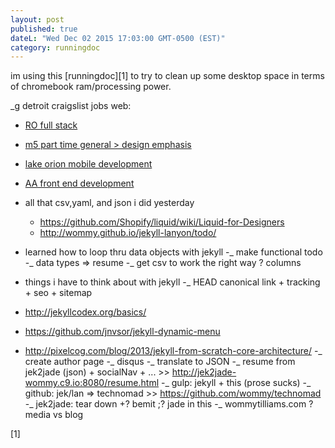 ```yaml
---
layout: post
published: true
dateL: "Wed Dec 02 2015 17:03:00 GMT-0500 (EST)"
category: runningdoc
---
```





im using this [runningdoc][1] to try to clean up some desktop space in terms of chromebook ram/processing power.

_g detroit craigslist jobs web:

- [RO full stack ](https://detroit.craigslist.org/okl/web/5331939890.html)
- [m5 part time general > design emphasis](https://detroit.craigslist.org/okl/web/5312306951.html)
- [lake orion mobile development](https://detroit.craigslist.org/okl/web/5309776445.html)
- [AA front end development](https://toledo.craigslist.org/web/5338283761.html)

- all that csv,yaml, and json i did yesterday
  - <https://github.com/Shopify/liquid/wiki/Liquid-for-Designers>
  - <http://wommy.github.io/jekyll-lanyon/todo/>
-  learned how to loop thru data objects with jekyll
-_ make functional todo
-_ data types => resume
-_ get csv to work the right way ? columns
-  things i have to think about with jekyll
-_ HEAD canonical link + tracking + seo + sitemap
-  <http://jekyllcodex.org/basics/>
-    <https://github.com/jnvsor/jekyll-dynamic-menu>
-  <http://pixelcog.com/blog/2013/jekyll-from-scratch-core-architecture/>
-_ create author page
-_ disqus
-_ translate to JSON
-_ resume from jek2jade (json) + socialNav + ... >> <http://jek2jade-wommy.c9.io:8080/resume.html>
-_ gulp: jekyll + this (prose sucks)
-_ github: jek/lan => technomad >> <https://github.com/wommy/technomad>
-_ jek2jade: tear down +? bemit ;? jade in this
-_ wommytilliams.com ? media vs blog




[1]
